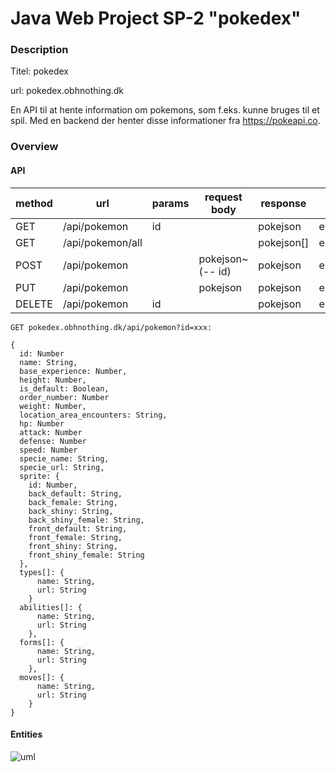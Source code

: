 # Java Web Project SP-2 "pokedex"

### Description

Titel: pokedex

url: pokedex.obhnothing.dk

En API til at hente information om pokemons, som f.eks. kunne bruges til et spil.
Med en backend der henter disse informationer fra https://pokeapi.co.

### Overview

#### API

| method | url   | params | request body | response | error |
|------------------------------------|---------------------------|----------------------------|----------------------------------|------------------------------|---------------------------|
| GET                       | /api/pokemon     | id                |                                  | pokejson            | errorjson        |
| GET                       | /api/pokemon/all |                            |                                  | pokejson[]          | errorjson        |
| POST                      | /api/pokemon     |                            | pokejson~(-- id)        | pokejson            | errorjson        |
| PUT                       | /api/pokemon     |                            | pokejson                | pokejson            | errorjson        |
| DELETE                    | /api/pokemon     | id                |                                  | pokejson            | errorjson        |


```GET pokedex.obhnothing.dk/api/pokemon?id=xxx:```

```
{
  id: Number
  name: String,
  base_experience: Number,
  height: Number,
  is_default: Boolean,
  order_number: Number
  weight: Number,
  location_area_encounters: String,
  hp: Number
  attack: Number
  defense: Number
  speed: Number
  specie_name: String,
  specie_url: String,
  sprite: {
    id: Number,
    back_default: String,
    back_female: String,
    back_shiny: String,
    back_shiny_female: String,
    front_default: String,
    front_female: String,
    front_shiny: String,
    front_shiny_female: String
  },
  types[]: {
      name: String,
      url: String
    }
  abilities[]: {
      name: String,
      url: String
    },
  forms[]: {
      name: String,
      url: String
    },
  moves[]: {
      name: String,
      url: String
    }
}
```

#### Entities

![uml](https://github.com/Oskar123456/sp-2-pokedex/blob/master/report/ERD.png?raw=true)
